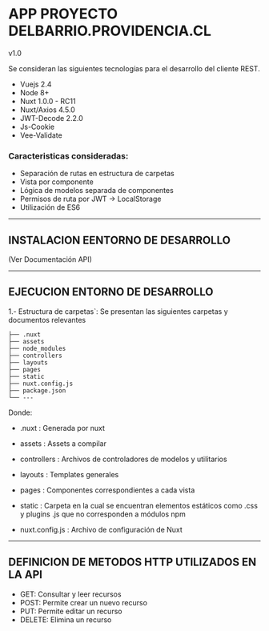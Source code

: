 # APP PROYECTO DELBARRIO.PROVIDENCIA.CL


v1.0

Se consideran las siguientes tecnologías para el desarrollo del cliente REST.

* Vuejs 2.4
* Node 8+
* Nuxt 1.0.0 - RC11
* Nuxt/Axios 4.5.0
* JWT-Decode 2.2.0
* Js-Cookie
* Vee-Validate

### Caracteristicas consideradas:
* Separación de rutas en estructura de carpetas
* Vista por componente
* Lógica de modelos separada de componentes
* Permisos de ruta por JWT -> LocalStorage
* Utilización de ES6

___________________________________________________________________________
## INSTALACION EENTORNO DE DESARROLLO  ##

(Ver Documentación API)


___________________________________________________________________________
## EJECUCION ENTORNO DE DESARROLLO  ##


1.- Estructura de carpetas`:  Se presentan las siguientes carpetas y documentos relevantes
	
```
├── .nuxt
├── assets
├── node_modules
├── controllers
├── layouts
├── pages
├── static
├── nuxt.config.js
├── package.json
└── ---
```

Donde:

* .nuxt                 :  Generada por nuxt

* assets                :  Assets a compilar

* controllers           :  Archivos de controladores de modelos y utilitarios

* layouts               :  Templates generales

* pages					:  Componentes correspondientes a cada vista

* static			    :  Carpeta en la cual se encuentran elementos estáticos como .css y plugins .js que no corresponden a módulos npm

* nuxt.config.js		:  Archivo de configuración de Nuxt


___________________________________________________________________________
## DEFINICION DE METODOS HTTP UTILIZADOS EN LA API ##
* GET:      Consultar y leer recursos
* POST:     Permite crear un nuevo recurso
* PUT:      Permite editar un recurso
* DELETE:   Elimina un recurso